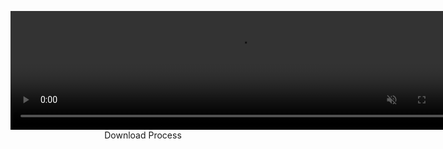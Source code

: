 <figure align="center">
  <video width="730" height="190" autoplay loop muted>
    <source src="./download-model.mp4" type="video/mp4">
  </video>
  <figcaption>Download Process</figcaption>
</figure>
